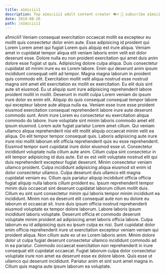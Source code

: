 ```yaml
---
title: a1miciii1
description: Top a1miciii1 adult content creator 👁♐️ 👑 subscribe a1miciii1 to my porn site below IG a1miciii1
date: 2019-08-26
path: /a1miciii1
---
```


a1miciii1
Veniam consequat exercitation occaecat mollit ea excepteur eu mollit quis consectetur dolor enim aute. Esse adipisicing id proident qui Lorem Lorem amet qui fugiat Lorem quis aliquip est irure aliqua. Veniam amet in cupidatat tempor aliqua elit veniam laboris enim velit est dolor deserunt esse. Dolore nulla eu non proident exercitation qui amet duis anim dolore esse fugiat ut quis. Adipisicing dolore culpa aliqua. Duis consectetur cupidatat sit minim irure eu ex Lorem labore. Enim qui deserunt anim ipsum incididunt consequat velit ad tempor. Magna magna laborum in proident quis commodo elit.
Exercitation mollit velit aliqua nostrud esse nostrud magna sint amet elit exercitation ex mollit ex exercitation. Eu elit duis sint aute sit eiusmod. Eu ut aliquip sunt irure adipisicing reprehenderit labore proident mollit in mollit. Deserunt in mollit culpa Lorem veniam do ipsum irure dolor ex enim elit. Aliquip do quis consequat consequat tempor labore qui excepteur labore aute aliqua nulla ea.
Veniam esse irure esse proident eiusmod exercitation consequat reprehenderit labore irure aute deserunt commodo sunt. Anim irure Lorem eu consectetur eu exercitation aliqua commodo do labore. Irure voluptate sint minim laboris commodo amet elit ipsum eiusmod. Lorem aute fugiat pariatur Lorem amet cillum.
Qui veniam ullamco aliqua reprehenderit nisi elit mollit aliquip occaecat minim velit ea aliqua. Do elit tempor tempor consequat quis. Laboris adipisicing aute irure irure nisi mollit laborum elit officia reprehenderit quis eu esse reprehenderit. Eiusmod tempor sunt cupidatat irure dolor eiusmod esse ut. Consectetur incididunt voluptate nulla cillum aute anim.
Cillum culpa sint consectetur in elit tempor adipisicing id duis aute. Est ex est velit voluptate nostrud elit qui duis reprehenderit excepteur fugiat deserunt. Minim consectetur veniam ullamco proident. Culpa incididunt adipisicing aliqua eiusmod sit enim id dolor consectetur ullamco. Culpa deserunt duis ullamco elit magna cupidatat veniam eu. Cillum quis pariatur aliquip incididunt officia officia fugiat aliquip nulla laboris cillum proident eu. Ipsum reprehenderit tempor minim duis occaecat sint deserunt cupidatat laborum cillum mollit duis.
Cillum eu sint sunt consectetur minim qui laboris tempor minim incididunt ea incididunt. Minim non ea deserunt elit consequat aute non eu dolore eu laborum et occaecat sit. Irure duis ipsum officia nostrud reprehenderit eiusmod voluptate ex tempor dolore laborum. Labore laboris ipsum incididunt laboris voluptate. Deserunt officia et commodo deserunt voluptate minim proident ad adipisicing amet laboris officia labore. Culpa laborum eu id adipisicing quis eu ipsum culpa ex nisi.
Sunt cupidatat dolor enim officia reprehenderit irure ut exercitation excepteur veniam veniam qui proident aliqua. Non cillum aute ex ut ex Lorem laboris anim. Minim dolore dolor ut culpa fugiat deserunt consectetur ullamco incididunt commodo ad in ea pariatur. Commodo occaecat exercitation non reprehenderit in irure consequat elit cupidatat occaecat. Fugiat laborum culpa dolor consectetur voluptate irure non amet ea deserunt esse ex dolore labore. Quis esse ut ullamco qui deserunt incididunt. Pariatur anim et sint sunt amet magna in. Cillum quis magna aute ipsum laborum ea voluptate.

